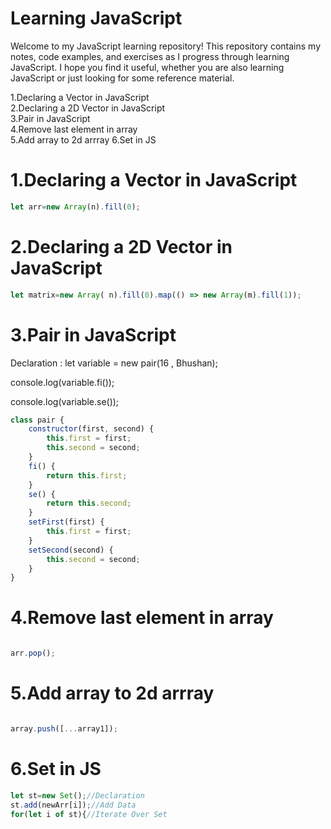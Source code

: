 # Learning JavaScript

Welcome to my JavaScript learning repository! This repository contains my notes, code examples, and exercises as I progress through learning JavaScript. I hope you find it useful, whether you are also learning JavaScript or just looking for some reference material.


1.Declaring a Vector in JavaScript<br>
2.Declaring a 2D Vector in JavaScript<br>
3.Pair in JavaScript<br>
4.Remove last element in array<br>
5.Add array to 2d arrray
6.Set in JS


# 1.Declaring a Vector in JavaScript
```javascript
let arr=new Array(n).fill(0);
```
# 2.Declaring a 2D Vector in JavaScript
```javascript
let matrix=new Array( n).fill(0).map(() => new Array(m).fill(1));
```
# 3.Pair in JavaScript
Declaration :
let variable = new pair(16 , Bhushan);

console.log(variable.fi());

console.log(variable.se());

```javascript
class pair {
    constructor(first, second) {
        this.first = first;
        this.second = second;
    }
    fi() {
        return this.first;
    }
    se() {
        return this.second;
    }
    setFirst(first) {
        this.first = first;
    }
    setSecond(second) {
        this.second = second;
    }
}
```
# 4.Remove last element in array
```javascript

arr.pop();

```

# 5.Add array to 2d arrray
```javascript

array.push([...array1]);

```

# 6.Set in JS

```javascript
let st=new Set();//Declaration
st.add(newArr[i]);//Add Data
for(let i of st){//Iterate Over Set

```
